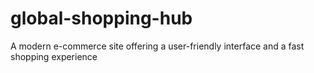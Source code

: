 # global-shopping-hub
 A modern e-commerce site offering a user-friendly interface and a fast shopping experience
